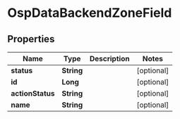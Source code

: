 # OspDataBackendZoneField

## Properties
Name | Type | Description | Notes
------------ | ------------- | ------------- | -------------
**status** | **String** |  |  [optional]
**id** | **Long** |  |  [optional]
**actionStatus** | **String** |  |  [optional]
**name** | **String** |  |  [optional]
